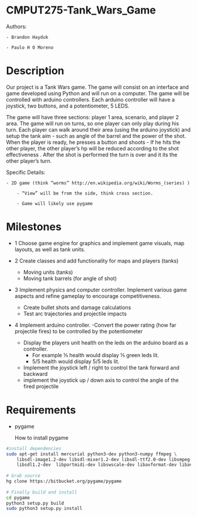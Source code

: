 CMPUT275-Tank_Wars_Game
=======================

Authors:

	- Brandon Hayduk

	- Paulo H O Moreno

Description
===========

Our project is a Tank Wars game. The game will consist on an interface and game developed using Python and will run on a computer. The game will be controlled with arduino controllers. Each arduino controller will have a joystick, two buttons, and a potentiometer, 5 LEDS.

The game will have three sections: player 1 area, scenario, and player 2 area. The game will run on turns, so one player can only play during his turn. Each player can walk around their area (using the arduino joystick) and setup the tank aim - such as angle of the barrel and the power of the shot. When the player is ready, he presses a button and shoots - If he hits the other player, the other player’s hp will be reduced according to the shot effectiveness . After the shot is performed the turn is over and it its the other player’s turn.

Specific Details:

	- 2D game (think “worms” http://en.wikipedia.org/wiki/Worms_(series) )

		- “View” will be from the side, think cross section. 
		
		- Game will likely use pygame 



Milestones
==========

- 1 Choose game engine for graphics and implement game visuals, map layouts, as well as tank units. 

- 2 Create classes and add functionality for maps and players (tanks)
	- Moving units (tanks)
	- Moving tank barrels (for angle of shot) 

- 3 Implement physics and computer controller. Implement various game aspects and refine gameplay to encourage competitiveness. 
	- Create bullet shots and damage calculations
	- Test arc trajectories and projectile impacts 

- 4 Implement arduino controller.
	-Convert the power rating (how far projectile fires) to be controlled by the potentiometer 
	- Display the players unit health on the leds on the arduino board as a controller. 
		- For example ⅕ health would display ⅕ green leds lit. 
		- 5/5 health would display 5/5 leds lit. 
	- Implement the joystick left / right to control the tank forward and backward
	- implement the joystick up / down axis to control the angle of the fired projectile


Requirements
============

- pygame

	How to install pygame

```bash
#install dependencies
sudo apt-get install mercurial python3-dev python3-numpy ffmpeg \
    libsdl-image1.2-dev libsdl-mixer1.2-dev libsdl-ttf2.0-dev libsmpeg-dev \
    libsdl1.2-dev  libportmidi-dev libswscale-dev libavformat-dev libavcodec-dev
 
# Grab source
hg clone https://bitbucket.org/pygame/pygame
 
# Finally build and install
cd pygame
python3 setup.py build
sudo python3 setup.py install
```